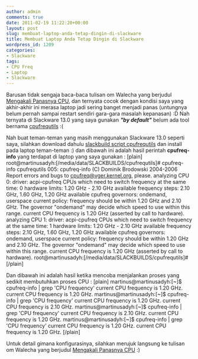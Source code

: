 ```yaml
---
author: admin
comments: true
date: 2011-02-19 11:22:20+00:00
layout: post
slug: membuat-laptop-anda-tetap-dingin-di-slackware
title: Membuat Laptop Anda Tetap Dingin di Slackware
wordpress_id: 1209
categories:
- Slackware
tags:
- CPU Freq
- Laptop
- Slackware
---
```


Barusan tidak sengaja baca-baca tulisan om Walecha yang berjudul [Mengakali Panasnya CPU](http://walecha.net/content/mengakali-panasnya-cpu), dan ternyata cocok dengan kondisi saya yang akhir-akhir ini merasa laptop jadi sering banget menjadi panas (untungnya belum pernah sampai restart sendiri gara-gara masalah kepanasan) :D Nah ternyata di Slackware 13.0 yang saya gunakan _**"by default"**_ belum ada tool bernama [cpufrequtils](http://www.kernel.org/pub/linux/utils/kernel/cpufreq/cpufrequtils.html) :(

Nah buat teman-teman yang masih menggunakan Slackware 13.0 seperti saya, silahkan download dahulu [slackbuild script cpufrequtils](http://slackbuilds.org/repository/13.0/libraries/cpufrequtils/) dan install pada laptop teman-teman :) dan dibawah ini adalah hasil perintah **cpufreq-info** yang terdapat di laptop yang saya gunakan :
[plain]
root@martinusadyh:[/media/data/SLACKBUILDS/cpufrequtils]# cpufreq-info 
cpufrequtils 005: cpufreq-info (C) Dominik Brodowski 2004-2006
Report errors and bugs to cpufreq@vger.kernel.org, please.
analyzing CPU 0:
  driver: acpi-cpufreq
  CPUs which need to switch frequency at the same time: 0
  hardware limits: 1.20 GHz - 2.10 GHz
  available frequency steps: 2.10 GHz, 1.60 GHz, 1.20 GHz
  available cpufreq governors: ondemand, userspace
  current policy: frequency should be within 1.20 GHz and 2.10 GHz.
                  The governor "ondemand" may decide which speed to use
                  within this range.
  current CPU frequency is 1.20 GHz (asserted by call to hardware).
analyzing CPU 1:
  driver: acpi-cpufreq
  CPUs which need to switch frequency at the same time: 1
  hardware limits: 1.20 GHz - 2.10 GHz
  available frequency steps: 2.10 GHz, 1.60 GHz, 1.20 GHz
  available cpufreq governors: ondemand, userspace
  current policy: frequency should be within 1.20 GHz and 2.10 GHz.
                  The governor "ondemand" may decide which speed to use
                  within this range.
  current CPU frequency is 1.20 GHz (asserted by call to hardware).
root@martinusadyh:[/media/data/SLACKBUILDS/cpufrequtils]# 
[/plain]

Dan dibawah ini adalah hasil ketika mencoba menjalankan proses yang sedikit membutuhkan proses CPU :
[plain]
martinus@martinusadyh:[~]$ cpufreq-info | grep 'CPU frequency'
  current CPU frequency is 1.20 GHz.
  current CPU frequency is 1.20 GHz.
martinus@martinusadyh:[~]$ cpufreq-info | grep 'CPU frequency'
  current CPU frequency is 1.20 GHz.
  current CPU frequency is 2.10 GHz.
martinus@martinusadyh:[~]$ cpufreq-info | grep 'CPU frequency'
  current CPU frequency is 2.10 GHz.
  current CPU frequency is 1.20 GHz.
martinus@martinusadyh:[~]$ cpufreq-info | grep 'CPU frequency'
  current CPU frequency is 1.20 GHz.
  current CPU frequency is 1.20 GHz.
[/plain]

Untuk detail gimana konfigurasinya, silahkan merujuk langsung ke tulisan om Walecha yang berjudul [Mengakali Panasnya CPU](http://walecha.net/content/mengakali-panasnya-cpu) :)
